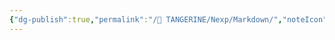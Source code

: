 ```yaml
---
{"dg-publish":true,"permalink":"/🍊 TANGERINE/Nexp/Markdown/","noteIcon":"1","created":"2024-11-04T22:18:48.965+08:00","updated":"2024-11-05T23:44:41.861+08:00"}
---
```


